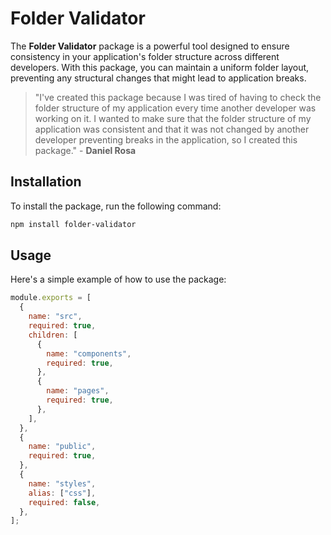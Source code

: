 # Folder Validator

The **Folder Validator** package is a powerful tool designed to ensure consistency in your application's folder structure across different developers. With this package, you can maintain a uniform folder layout, preventing any structural changes that might lead to application breaks.

> "I've created this package because I was tired of having to check the folder structure of my application every time another developer was working on it. I wanted to make sure that the folder structure of my application was consistent and that it was not changed by another developer preventing breaks in the application, so I created this package." - **Daniel Rosa**

## Installation

To install the package, run the following command:

```bash
npm install folder-validator
```

## Usage

Here's a simple example of how to use the package:

```javascript
module.exports = [
  {
    name: "src",
    required: true,
    children: [
      {
        name: "components",
        required: true,
      },
      {
        name: "pages",
        required: true,
      },
    ],
  },
  {
    name: "public",
    required: true,
  },
  {
    name: "styles",
    alias: ["css"],
    required: false,
  },
];
```
